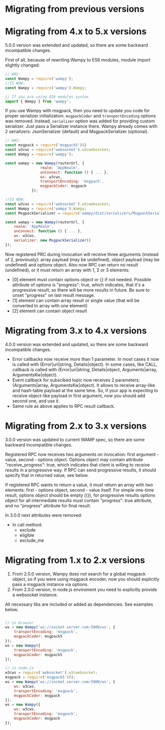 Migrating from previous versions
================================

Migrating from 4.x to 5.x versions
==================================

5.0.0 version was extended and updated, so there are some backward incompatible changes.

First of all, because of rewriting Wampy to ES6 modules, module import slightly changed:
 
```javascript
// WAS:
const Wampy = require('wampy');
//IS NOW:
const Wampy = require('wampy').Wampy;

// If you are using ES6 modules syntax
import { Wampy } from 'wampy';
```

If you use Wampy with msgpack, then you need to update you code for proper serializer initialization.
`msgpackCoder` and `transportEncoding` options was removed. Instead, `serializer` option was added for providing
custom serializer. Just pass a Serializer instance there. Wampy already comes with 2 serializers: 
JsonSerializer (default) and MsgpackSerializer (optional).

```javascript
// WAS:
const msgpack = require('msgpack5')()
const w3cws = require('websocket').w3cwebsocket;
const Wampy = require('wampy');

const wampy = new Wampy(routerUrl, {
                realm: 'AppRealm',
                onConnect: function () { ... },
                ws: w3cws,
                transportEncoding: 'msgpack',
                msgpackCoder: msgpack
            });

//IS NOW:
const w3cws = require('websocket').w3cwebsocket;
const Wampy = require('wampy').Wampy;
const MsgpackSerializer = require('wampy/dist/serializers/MsgpackSerializer').MsgpackSerializer;

const wampy = new Wampy(routerUrl, {
    realm: 'AppRealm',
    onConnect: function () { ... },
    ws: w3cws,
    serializer: new MsgpackSerializer()
});
```

Now registered PRC during invocation will receive three arguments (instead of 2, previously): 
array payload (may be undefined), object payload (may be undefined) and options object. 
Also now RPC can return no result (undefined), or it must return an array with 1, 2 or 3 elements:

* \[0\] element must contain options object or {} if not needed. Possible attribute of options is "progress": true, which
indicates, that it's a progressive result, so there will be more results in future. Be sure to unset "progress"
on last result message.
* \[1\] element can contain array result or single value (that will be converted to array with one element)
* \[2\] element can contain object result

Migrating from 3.x to 4.x versions
==================================

4.0.0 version was extended and updated, so there are some backward incompatible changes.

* Error callbacks now receive more than 1 parameter. In most cases it now is called with (Error|uri|string, Details|object).
In some cases, like CALL, callback is called with (Error|uri|string, Details|object, Arguments|array, ArgumentsKw|object).
* Event callback for subscibed topic now receives 2 parameters: (Arguments|array, ArgumentsKw|object). It allows to receive 
array-like and hash-table payload at the same time. So, if your app is expecting to receive object-like payload in first argument,
now you should add second one, and use it.
* Same rule as above applies to RPC result callback.

Migrating from 2.x to 3.x versions
==================================

3.0.0 version was updated to current WAMP spec, so there are some backward incompatible changes.

Registered RPC now receives two arguments on invocation: first argument - value, second - options object.
Options object may contain attribute "receive_progress": true, which indicates that client is willing to receive
results in a progressive way. If RPC can send progressive results, it should specify that in returned value, see below.

If registered RPC wants to return a value, it must return an array with two elements: first - options object,
second - value itself.
For simple one-time result, options object should be empty ({}), for progressive results options object for all
intermediate results must contain "progress": true attribute, and no "progress" attribute for final result.

In 3.0.0 next attributes were removed:
* In call method:
    * exclude
    * eligible
    * exclude_me

Migrating from 1.x to 2.x versions
==================================

1. From 2.0.0 version, Wampy does not search for a global msgpack object, so if you were using msgpack encoder,
now you should explicitly pass a msgpack instance via options.
2. From 2.0.0 version, in node.js enviroment you need to explicitly provide a websocket instance.

All necessary libs are included or added as dependencies. See examples below.

```javascript

// in browser
ws = new Wampy('ws://socket.server.com:5000/ws', {
    transportEncoding: 'msgpack',
    msgpackCoder: msgpack5
});
ws = new Wampy({
    transportEncoding: 'msgpack',
    msgpackCoder: msgpack5
});

// in node.js
w3cws = require('websocket').w3cwebsocket;
msgpack = require('msgpack5')();
ws = new Wampy('ws://socket.server.com:5000/ws', {
    ws: w3cws,
    transportEncoding: 'msgpack',
    msgpackCoder: msgpack
});
ws = new Wampy({
    ws: w3cws,
    transportEncoding: 'msgpack',
    msgpackCoder: msgpack
});
```
